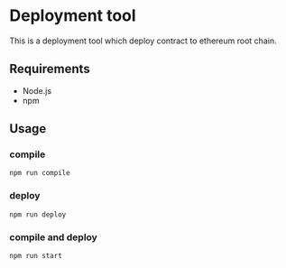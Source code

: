 # Deployment tool
This is a deployment tool which deploy contract to ethereum root chain.

## Requirements
* Node.js
* npm

## Usage

### compile
```shell
npm run compile
```

### deploy
```shell
npm run deploy
```

### compile and deploy
```shell
npm run start
```
